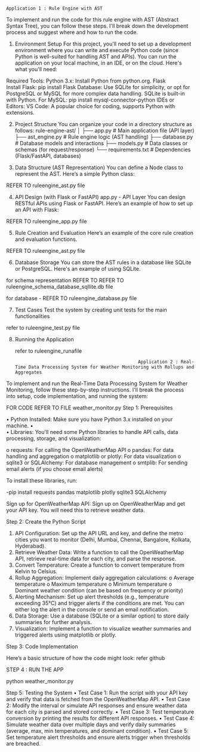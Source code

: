                                                                  Application 1 : Rule Engine with AST
To implement and run the code for this rule engine with AST (Abstract Syntax Tree), you can follow these steps. I'll break down the development process and suggest where and how to run the code.

1. Environment Setup
For this project, you'll need to set up a development environment where you can write and execute Python code (since Python is well-suited for handling AST and APIs). You can run the application on your local machine, in an IDE, or on the cloud. Here's what you'll need:

Required Tools:
Python 3.x: Install Python from python.org.
Flask  
Install Flask: pip install Flask
 Database: Use SQLite for simplicity, or opt for PostgreSQL or MySQL for more complex data handling.
SQLite is built-in with Python.
 For MySQL: pip install mysql-connector-python
IDEs or Editors:
VS Code: A popular choice for coding, supports Python with extensions.


 2. Project Structure
You can organize your code in a directory structure as follows:
rule-engine-ast/
│
├── app.py          # Main application file (API layer)
├── ast_engine.py   # Rule engine logic (AST handling)
├── database.py     # Database models and interactions
├── models.py       # Data classes or schemas (for request/response)
└── requirements.txt # Dependencies (Flask/FastAPI, databases)


3. Data Structure (AST Representation)
You can define a Node class to represent the AST. Here’s a simple Python class:

REFER TO ruleengine_ast.py file

4. API Design (with Flask or FastAPI)
app.py - API Layer
You can design RESTful APIs using Flask or FastAPI. Here’s an example of how to set up an API with Flask:


REFER TO ruleengine_app.py file

5. Rule Creation and Evaluation
Here’s an example of the core rule creation and evaluation functions.

REFER TO ruleengine_ast.py file

6. Database Storage
You can store the AST rules in a database like SQLite or PostgreSQL. Here's an example of using SQLite.

for schema representation REFER TO  REFER TO ruleengine_schema_database_sqllite.db file

for database - REFER TO ruleengine_database.py file

7. Test Cases
Test the system by creating unit tests for the main functionalities


refer to ruleengine_test.py file

8. Running the Application

   refer to ruleengine_runafile


                                                                                          

                                                     Application 2 : Real-Time Data Processing System for Weather Monitoring with Rollups and Aggregates
 
To implement and run the Real-Time Data Processing System for Weather Monitoring, follow these step-by-step instructions. I'll break the process into setup, code implementation, and running the system:


FOR CODE REFER TO FILE weather_monitor.py
Step 1: Prerequisites

•	Python Installed: Make sure you have Python 3.x installed on your machine.
•	
•	Libraries: You'll need some Python libraries to handle API calls, data processing, storage, and visualization:


o	requests: For calling the OpenWeatherMap API
o	pandas: For data handling and aggregation
o	matplotlib or plotly: For data visualization
o	sqlite3 or SQLAlchemy: For database management
o	smtplib: For sending email alerts (if you choose email alerts)



To install these libraries, run:

-pip install requests pandas matplotlib plotly sqlite3 SQLAlchemy




Sign up for OpenWeatherMap API: Sign up on OpenWeatherMap and get your API key. You will need this to retrieve weather data.


Step 2: Create the Python Script

1.	API Configuration: Set up the API URL and key, and define the metro cities you want to monitor (Delhi, Mumbai, Chennai, Bangalore, Kolkata, Hyderabad).
2.	Retrieve Weather Data: Write a function to call the OpenWeatherMap API, retrieve real-time data for each city, and parse the response.
3.	Convert Temperature: Create a function to convert temperature from Kelvin to Celsius.
4.	Rollup Aggregation: Implement daily aggregation calculations:
o	Average temperature
o	Maximum temperature
o	Minimum temperature
o	Dominant weather condition (can be based on frequency or priority)
5.	Alerting Mechanism: Set up alert thresholds (e.g., temperature exceeding 35°C) and trigger alerts if the conditions are met. You can either log the alert in the console or send an email notification.
6.	Data Storage: Use a database (SQLite or a similar option) to store daily summaries for further analysis.
7.	Visualization: Implement a function to visualize weather summaries and triggered alerts using matplotlib or plotly.

Step 3: Code Implementation

Here’s a basic structure of how the code might look: refer github

STEP 4 : RUN THE APP

python weather_monitor.py

Step 5: Testing the System
•	Test Case 1: Run the script with your API key and verify that data is fetched from the OpenWeatherMap API.
•	Test Case 2: Modify the interval or simulate API responses and ensure weather data for each city is parsed and stored correctly.
•	Test Case 3: Test temperature conversion by printing the results for different API responses.
•	Test Case 4: Simulate weather data over multiple days and verify daily summaries (average, max, min temperatures, and dominant condition).
•	Test Case 5: Set temperature alert thresholds and ensure alerts trigger when thresholds are breached.














